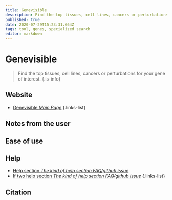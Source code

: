```yaml
---
title: Genevisible
description: Find the top tissues, cell lines, cancers or perturbations for your gene of interest.
published: true
date: 2020-07-29T15:23:31.664Z
tags: tool, genes, specialized search
editor: markdown
---
```


# Genevisible

> Find the top tissues, cell lines, cancers or perturbations for your gene of interest.
{.is-info}


## Website

- [Genevisible *Main Page*](https://genevisible.com/search)
{.links-list}


## Notes from the user
 
 
## Ease of use


## Help

- [Help section *The kind of help section FAQ/github issue*](https://url_of_the_help_page)
- [If two help section *The kind of help section FAQ/github issue*](https://url_of_the_help_page)
{.links-list}


## Citation

